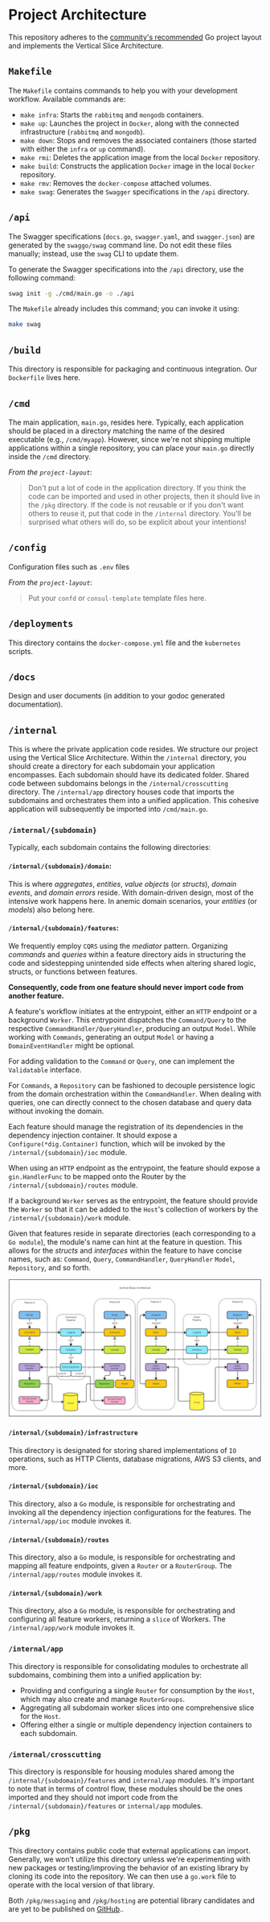 # Project Architecture

This repository adheres to the [community's recommended](https://github.com/golang-standards/project-layout/blob/master/README_ptBR.md) Go project layout and implements the Vertical Slice Architecture.

## `Makefile`

The `Makefile` contains commands to help you with your development workflow. Available commands are:

- `make infra`: Starts the `rabbitmq` and `mongodb` containers.
- `make up`: Launches the project in `Docker`, along with the connected infrastructure (`rabbitmq` and `mongodb`).
- `make down`: Stops and removes the associated containers (those started with either the `infra` or `up` command).
- `make rmi`: Deletes the application image from the local `Docker` repository.
- `make build`: Constructs the application `Docker` image in the local `Docker` repository.
- `make rmv`: Removes the `docker-compose` attached volumes.
- `make swag`: Generates the `Swagger` specifications in the `/api` directory.

## `/api`

The Swagger specifications (`docs.go`, `swagger.yaml`, and `swagger.json`) are generated by the `swaggo/swag` command line. Do not edit these files manually; instead, use the `swag` CLI to update them.

To generate the Swagger specifications into the `/api` directory, use the following command:

```bash
swag init -g ./cmd/main.go -o ./api
```

The `Makefile` already includes this command; you can invoke it using:

```bash
make swag
```

## `/build`

This directory is responsible for packaging and continuous integration. Our `Dockerfile` lives here.

## `/cmd`

The main application, `main.go`, resides here. Typically, each application should be placed in a directory matching the name of the desired executable (e.g., `/cmd/myapp`). However, since we're not shipping multiple applications within a single repository, you can place your `main.go` directly inside the `/cmd` directory.

_From the `project-layout`_:

> Don't put a lot of code in the application directory. If you think the code can be imported and used in other projects, then it should live in the `/pkg` directory. If the code is not reusable or if you don't want others to reuse it, put that code in the `/internal` directory. You'll be surprised what others will do, so be explicit about your intentions!

## `/config`

Configuration files such as `.env` files

_From the `project-layout`_:

> Put your `confd` or `consul-template` template files here.

## `/deployments`

This directory contains the `docker-compose.yml` file and the `kubernetes` scripts.

## `/docs`

Design and user documents (in addition to your godoc generated documentation).

## `/internal`

This is where the private application code resides. We structure our project using the Vertical Slice Architecture. Within the `/internal` directory, you should create a directory for each subdomain your application encompasses. Each subdomain should have its dedicated folder. Shared code between subdomains belongs in the `/internal/crosscutting` directory. The `/internal/app` directory houses code that imports the subdomains and orchestrates them into a unified application. This cohesive application will subsequently be imported into `/cmd/main.go`.

### `/internal/{subdomain}`

Typically, each subdomain contains the following directories:

#### `/internal/{subdomain}/domain`:

This is where _aggregates_, _entities_, _value objects_ (or _structs_), _domain events_, and _domain errors_ reside. With domain-driven design, most of the intensive work happens here. In anemic domain scenarios, your _entities_ (or _models_) also belong here.

#### `/internal/{subdomain}/features`:

We frequently employ `CQRS` using the _mediator_ pattern. Organizing _commands_ and _queries_ within a feature directory aids in structuring the code and sidestepping unintended side effects when altering shared logic, structs, or functions between features.

**Consequently, code from one feature should never import code from another feature.**

A feature's workflow initiates at the entrypoint, either an `HTTP` endpoint or a background `Worker`. This entrypoint dispatches the `Command/Query` to the respective `CommandHandler/QueryHandler`, producing an output `Model`. While working with `Commands`, generating an output `Model` or having a `DomainEventHandler` might be optional.

For adding validation to the `Command` or `Query`, one can implement the `Validatable` interface.

For `Commands`, a `Repository` can be fashioned to decouple persistence logic from the domain orchestration within the `CommandHandler`. When dealing with queries, one can directly connect to the chosen database and query data without invoking the domain.

Each feature should manage the registration of its dependencies in the dependency injection container. It should expose a `Configure(*dig.Container)` function, which will be invoked by the `/internal/{subdomain}/ioc` module.

When using an `HTTP` endpoint as the entrypoint, the feature should expose a `gin.HandlerFunc` to be mapped onto the Router by the `/internal/{subdomain}/routes` module.

If a background `Worker` serves as the entrypoint, the feature should provide the `Worker` so that it can be added to the `Host`'s collection of workers by the `/internal/{subdomain}/work` module.

Given that features reside in separate directories (each corresponding to a `Go module`), the module's name can hint at the feature in question. This allows for the _structs_ and _interfaces_ within the feature to have concise names, such as: `Command`, `Query`, `CommandHandler`, `QueryHandler` `Model`, `Repository`, and so forth.

![image](../assets/features-vsa.jpg)

#### `/internal/{subdomain}/infrastructure`

This directory is designated for storing shared implementations of `IO` operations, such as HTTP Clients, database migrations, AWS S3 clients, and more.

#### `/internal/{subdomain}/ioc`

This directory, also a `Go` module, is responsible for orchestrating and invoking all the dependency injection configurations for the features. The `/internal/app/ioc` module invokes it.

#### `/internal/{subdomain}/routes`

This directory, also a `Go` module, is responsible for orchestrating and mapping all feature endpoints, given a `Router` or a `RouterGroup`. The `/internal/app/routes` module invokes it.

#### `/internal/{subdomain}/work`

This directory, also a `Go` module, is responsible for orchestrating and configuring all feature workers, returning a `slice` of Workers. The `/internal/app/work` module invokes it.

### `/internal/app`

This directory is responsible for consolidating modules to orchestrate all subdomains, combining them into a unified application by:

- Providing and configuring a single `Router` for consumption by the `Host`, which may also create and manage `RouterGroups`.
- Aggregating all subdomain worker slices into one comprehensive slice for the `Host`.
- Offering either a single or multiple dependency injection containers to each subdomain.

### `/internal/crosscutting`

This directory is responsible for housing modules shared among the `/internal/{subdomain}/features` and `internal/app` modules. It's important to note that in terms of control flow, these modules should be the ones imported and they should not import code from the `/internal/{subdomain}/features` or `internal/app` modules.

## `/pkg`

This directory contains public code that external applications can import. Generally, we won't utilize this directory unless we're experimenting with new packages or testing/improving the behavior of an existing library by cloning its code into the repository. We can then use a `go.work` file to operate with the local version of that library.

Both `/pkg/messaging` and `/pkg/hosting` are potential library candidates and are yet to be published on [GitHub](https://github.com/mitz-it)..
